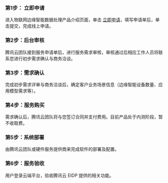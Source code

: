 ### 第1步： 立即申请
进入物联网边缘智能数据处理产品介绍页面，单击 [立即申请](https://cloud.tencent.com/apply/p/9elfh4qvf66)，填写申请单后，单击提交，完成线上申请。

### 第2步：后台审核
腾讯云团队接到服务申请单后，进行服务需求审核，审核通过后相应工作人员将联系您进行初步需求确认与商务洽谈。

### 第3步：需求确认
完成初步需求评审与商务洽谈后，确定客户业务场景信息（边缘智能设备数量、应用模型需求等）。

### 第4步：服务购买
需求确认后，腾讯云团队将与您签订合同并支付费用。目前产品处于内测阶段，暂不收取费。

### 第5步：系统部署
由腾讯云团队或硬件服务提供商来完成软件的部署及配置。

### 第6步：服务验收
用户登录云端平台，验收腾讯云 EIDP 提供的相关功能。
